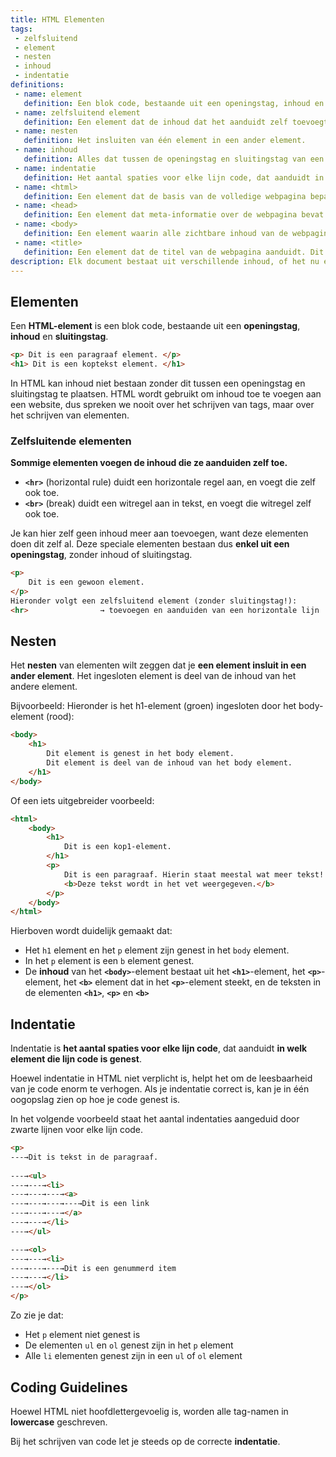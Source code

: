 ```yaml
---
title: HTML Elementen
tags: 
 - zelfsluitend
 - element
 - nesten
 - inhoud
 - indentatie
definitions: 
 - name: element
   definition: Een blok code, bestaande uit een openingstag, inhoud en sluitingstag.
 - name: zelfsluitend element
   definition: Een element dat de inhoud dat het aanduidt zelf toevoegt. Dit element heeft daarom enkel een openingstag.
 - name: nesten
   definition: Het insluiten van één element in een ander element.
 - name: inhoud
   definition: Alles dat tussen de openingstag en sluitingstag van een element staat.
 - name: indentatie
   definition: Het aantal spaties voor elke lijn code, dat aanduidt in welk element die lijn code is genest.
 - name: <html>
   definition: Een element dat de basis van de volledige webpagina bepaalt.
 - name: <head>
   definition: Een element dat meta-informatie over de webpagina bevat.
 - name: <body>
   definition: Een element waarin alle zichtbare inhoud van de webpagina wordt geplaatst.
 - name: <title>
   definition: Een element dat de titel van de webpagina aanduidt. Dit element hoort thuis in het <head> element.
description: Elk document bestaat uit verschillende inhoud, of het nu een Word-document of een webpagina is. Elke inhoud die aangeduid wordt met specifieke markup, wordt ook een element genoemd. Zo wordt het mogelijk om elementen *in* andere elementen te plaatsen.
---
```



## Elementen

Een **HTML-element** is een blok code, bestaande uit een **openingstag**, **inhoud** en **sluitingstag**.


``` html
<p> Dit is een paragraaf element. </p>
<h1> Dit is een koptekst element. </h1>
```


In HTML kan inhoud niet bestaan zonder dit tussen een openingstag en sluitingstag te plaatsen. HTML wordt gebruikt om inhoud toe te voegen aan een website, dus spreken we nooit over het schrijven van tags, maar over het schrijven van elementen.


### Zelfsluitende elementen

**Sommige elementen voegen de inhoud die ze aanduiden zelf toe.** 



*   **`<hr>`** (horizontal rule) duidt een horizontale regel aan, en voegt die zelf ook toe.
*   **`<br>`** (break) duidt een witregel aan in tekst, en voegt die witregel zelf ook toe.

Je kan hier zelf geen inhoud meer aan toevoegen, want deze elementen doen dit zelf al. Deze speciale elementen bestaan dus <strong>enkel uit een openingstag</strong>, zonder inhoud of sluitingstag.


``` html
<p>
	Dit is een gewoon element.
</p>
Hieronder volgt een zelfsluitend element (zonder sluitingstag!):
<hr>				→ toevoegen en aanduiden van een horizontale lijn
```



## Nesten

Het **nesten** van elementen wilt zeggen dat je **een element insluit in een ander element**. Het ingesloten element is deel van de inhoud van het andere element.

Bijvoorbeeld: Hieronder is het h1-element (groen) ingesloten door het body-element (rood):


``` html
<body>
	<h1>
		Dit element is genest in het body element.
		Dit element is deel van de inhoud van het body element.
	</h1>
</body>
```


Of een iets uitgebreider voorbeeld:


``` html
<html>
	<body>
		<h1>
			Dit is een kop1-element.
		</h1>
		<p>
			Dit is een paragraaf. Hierin staat meestal wat meer tekst!
			<b>Deze tekst wordt in het vet weergegeven.</b>
		</p>
	</body>
</html>
```


Hierboven wordt duidelijk gemaakt dat:



*   Het `h1` element en het `p` element zijn genest in het `body` element.
*   In het `p` element is een `b` element genest.
*   De **inhoud** van het **`<body>`**-element bestaat uit het **`<h1>`**-element, het **`<p>`**-element, het **`<b>`** element dat in het **`<p>`**-element steekt, en de teksten in de elementen **`<h1>`**, **`<p>`** en **`<b>`**


## Indentatie

Indentatie is **het aantal spaties voor elke lijn code**, dat aanduidt **in welk element die lijn code is genest**.

Hoewel indentatie in HTML niet verplicht is, helpt het om de leesbaarheid van je code enorm te verhogen. Als je indentatie correct is, kan je in één oogopslag zien op hoe je code genest is.

In het volgende voorbeeld staat het aantal indentaties aangeduid door zwarte lijnen voor elke lijn code.


```html
<p>
---→Dit is tekst in de paragraaf.
	
---→<ul>
---→---→<li>
---→---→---→<a>
---→---→---→---→Dit is een link
---→---→---→</a>
---→---→</li>
---→</ul>

---→<ol>
---→---→<li>
---→---→---→Dit is een genummerd item
---→---→</li>
---→</ol>
</p>
```

Zo zie je dat:

*   Het `p` element niet genest is
*   De elementen `ul` en `ol` genest zijn in het `p` element
*   Alle `li` elementen genest zijn in een `ul` of `ol` element


## Coding Guidelines

Hoewel HTML niet hoofdlettergevoelig is, worden alle tag-namen in **lowercase** geschreven.

Bij het schrijven van code let je steeds op de correcte **indentatie**.

